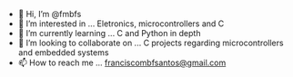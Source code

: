 - 👋 Hi, I’m @fmbfs
- 👀 I’m interested in ... Eletronics, microcontrollers and C
- 🌱 I’m currently learning ... C and Python in depth
- 💞️ I’m looking to collaborate on ... C projects regarding microcontrollers and embedded systems
- 📫 How to reach me ... franciscombfsantos@gmail.com

<!---
fmbfs/fmbfs is a ✨ special ✨ repository because its `README.md` (this file) appears on your GitHub profile.
You can click the Preview link to take a look at your changes.
--->
